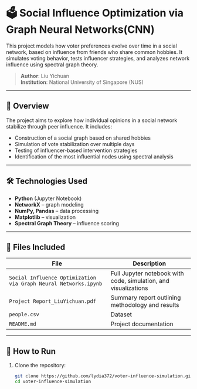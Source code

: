 # 🗳️ Social Influence Optimization via Graph Neural Networks(CNN)

This project models how voter preferences evolve over time in a social network, based on influence from friends who share common hobbies. It simulates voting behavior, tests influencer strategies, and analyzes network influence using spectral graph theory.

> **Author**: Liu Yichuan  
> **Institution**: National University of Singapore (NUS)  

---

## 📌 Overview

The project aims to explore how individual opinions in a social network stabilize through peer influence. It includes:

- Construction of a social graph based on shared hobbies
- Simulation of vote stabilization over multiple days
- Testing of influencer-based intervention strategies
- Identification of the most influential nodes using spectral analysis

---

## 🛠 Technologies Used

- **Python** (Jupyter Notebook)
- **NetworkX** – graph modeling
- **NumPy, Pandas** – data processing
- **Matplotlib** – visualization
- **Spectral Graph Theory** – influence scoring

---

## 📂 Files Included

| File | Description |
|------|-------------|
| `Social Influence Optimization via Graph Neural Networks.ipynb` | Full Jupyter notebook with code, simulation, and visualizations |
| `Project Report_LiuYichuan.pdf` | Summary report outlining methodology and results |
| `people.csv` | Dataset |
| `README.md` | Project documentation |

---

## 🚀 How to Run

1. Clone the repository:
   ```bash
   git clone https://github.com/lydia372/voter-influence-simulation.git
   cd voter-influence-simulation
